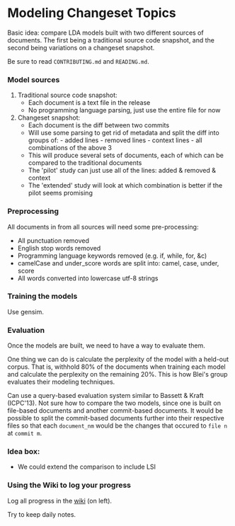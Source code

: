 Modeling Changeset Topics
===============

Basic idea: compare LDA models built with two different sources of documents. The first being a traditional source code snapshot, and the second being variations on a changeset snapshot.

Be sure to read `CONTRIBUTING.md` and `READING.md`.

### Model sources

1. Traditional source code snapshot:
    - Each document is a text file in the release
    - No programming language parsing, just use the entire file for now
2. Changeset snapshot:
    - Each document is the diff between two commits
    - Will use some parsing to get rid of metadata and split the diff into groups of:
          - added lines
          - removed lines
          - context lines
          - all combinations of the above 3
    - This will produce several sets of documents, each of which can be compared to the traditional documents
    - The 'pilot' study can just use all of the lines: added & removed & context
    - The 'extended' study will look at which combination is better if the pilot seems promising

### Preprocessing

All documents in from all sources will need some pre-processing:

- All punctuation removed
- English stop words removed
- Programming language keywords removed (e.g. if, while, for, &c)
- camelCase and under_score words are split into: camel, case, under, score
- All words converted into lowercase utf-8 strings

### Training the models

Use gensim.

### Evaluation

Once the models are built, we need to have a way to evaluate them.

One thing we can do is calculate the perplexity of the model with a held-out corpus. That is, withhold 80% of the documents when training each model and calculate the perplexity on the remaining 20%. This is how Blei's group evaluates their modeling techniques.

Can use a query-based evaluation system similar to Bassett & Kraft (ICPC'13). Not sure how to compare the two models, since one is built on file-based documents and another commit-based documents. It would be possible to split the commit-based documents further into their respective files so that each `document_nm` would be the changes that occured to `file n` at `commit m`.


### Idea box:

- We could extend the comparison to include LSI

### Using the Wiki to log your progress

Log all progress in the [wiki](https://github.com/cscorley/topic-of-change/wiki) (on left).

Try to keep daily notes.
